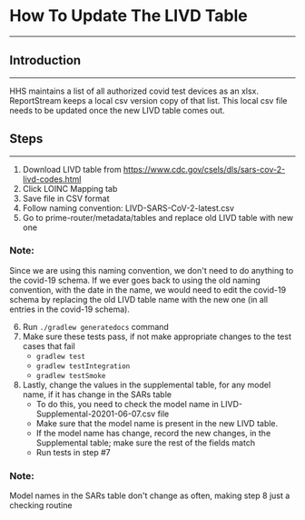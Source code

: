 # How To Update The LIVD Table

---
## Introduction

---
HHS maintains a list of all authorized covid test devices as an xlsx. ReportStream
keeps a local csv version copy of that list. This local csv file needs to be updated
once the new LIVD table comes out. 

## Steps

---
1. Download LIVD table from https://www.cdc.gov/csels/dls/sars-cov-2-livd-codes.html
2. Click LOINC Mapping tab
3. Save file in CSV format
4. Follow naming convention: LIVD-SARS-CoV-2-latest.csv
5. Go to prime-router/metadata/tables and replace old LIVD table with new one 
### Note:
Since we are using this naming convention, we don't need to do anything to the covid-19 schema.
If we ever goes back to using the old naming convention, with the date in the name, we would need to edit the covid-19 schema by 
replacing the old LIVD table name with the new one (in all entries in the covid-19 schema).

6. Run ```./gradlew generatedocs``` command
7. Make sure these tests pass, if not make appropriate changes to the test cases that fail
     - ```gradlew test```
     - ```gradlew testIntegration```
     - ```gradlew testSmoke```
8. Lastly, change the values in the supplemental table, for any model name, if it has change in the SARs table
    - To do this, you need to check the model name in LIVD-Supplemental-20201-06-07.csv file
    - Make sure that the model name is present in the new LIVD table.
    - If the model name has change, record the new changes, in the Supplemental table; make sure the rest of the fields match
    - Run tests in step #7
### Note: 
Model names in the SARs table don't change as often, making step 8 just a checking routine